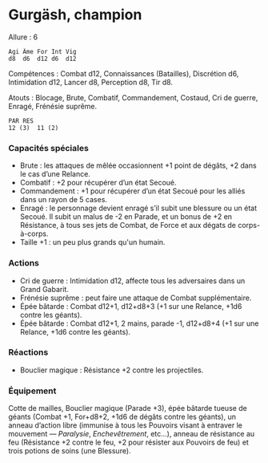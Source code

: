 
# Gurgäsh, champion

Allure : 6

	Agi	Âme	For	Int	Vig
	d8	d6	d12	d6	d12

Compétences : Combat d12, Connaissances (Batailles), Discrétion d6, Intimidation d12, Lancer d8, Perception d8, Tir d8.

Atouts : Blocage, Brute, Combatif, Commandement, Costaud, Cri de guerre, Enragé, Frénésie suprême.

	PAR	RES
	12 (3)	11 (2)

### Capacités spéciales
- Brute : les attaques de mêlée occasionnent +1 point de dégâts, +2 dans le cas d’une Relance.
- Combatif  : +2 pour récupérer d’un état Secoué.
- Commandement :  +1 pour récupérer d’un état Secoué pour les alliés dans un rayon de 5 cases.
- Enragé : le personnage devient enragé s’il subit une blessure ou un état Secoué. Il subit un malus de -2 en Parade, et un bonus de +2 en Résistance, à tous ses jets de Combat, de Force et aux dégats de corps-à-corps.
- Taille +1 : un peu plus grands qu'un humain.

### Actions
- Cri de guerre : Intimidation d12, affecte tous les adversaires dans un Grand Gabarit.
- Frénésie suprême : peut faire une attaque de Combat supplémentaire.
- Épée bâtarde : Combat d12+1, d12+d8+3 (+1 sur une Relance, +1d6 contre les géants).
- Épée bâtarde : Combat d12+1, 2 mains, parade -1, d12+d8+4 (+1 sur une Relance, +1d6 contre les géants).

### Réactions
- Bouclier magique : Résistance +2 contre les projectiles.

### Équipement
Cotte de mailles, Bouclier magique (Parade +3), épée bâtarde tueuse de géants (Combat +1, For+d8+2, +1d6 de dégâts contre les géants), un anneau d’action libre (immunise à tous les Pouvoirs visant à entraver le mouvement — _Paralysie_, _Enchevêtrement_, etc...), anneau de résistance au feu (Résistance +2 contre le feu, +2 pour résister aux Pouvoirs de feu) et trois potions de soins (une Blessure).
